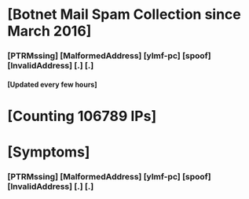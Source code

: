 # [Botnet Mail Spam Collection since March 2016]
### [PTRMssing] [MalformedAddress] [ylmf-pc] [spoof] [InvalidAddress] [.] [.]
#### [Updated every few hours]

# [Counting 106789 IPs]

# [Symptoms] 
###   [PTRMssing] [MalformedAddress] [ylmf-pc] [spoof] [InvalidAddress] [.] [.]
